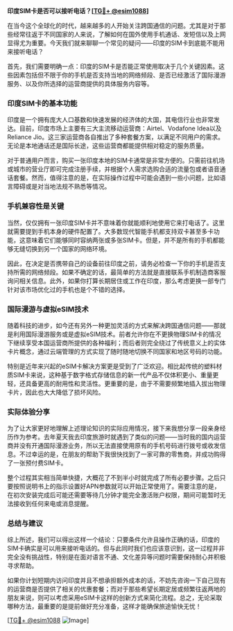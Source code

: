 **印度SIM卡是否可以接听电话？[[TG💪+ @esim1088](https://t.me/s/esim1088)]**

在当今这个全球化的时代，越来越多的人开始关注跨国通信的问题。尤其是对于那些经常往返于不同国家的人来说，了解如何在国外使用手机通话、发短信以及上网显得尤为重要。今天我们就来聊聊一个常见的疑问——印度的SIM卡到底能不能用来接听电话？

首先，我们需要明确一点：印度的SIM卡是否能正常使用取决于几个关键因素。这些因素包括但不限于你的手机是否支持当地的网络频段、是否已经激活了国际漫游服务、以及你所选择的运营商提供的具体服务内容等。

### 印度SIM卡的基本功能

印度是一个拥有庞大人口基数和快速发展的经济体的大国，其电信行业也非常发达。目前，印度市场上主要有三大主流移动运营商：Airtel、Vodafone Idea以及Reliance Jio。这三家运营商各自推出了多种套餐方案，以满足不同用户的需求。无论是本地通话还是国际长途，这些运营商都能提供相对稳定的服务质量。

对于普通用户而言，购买一张印度本地的SIM卡通常是非常方便的。只需前往机场或城市的营业厅即可完成注册手续，并根据个人需求选购合适的流量包或者语音通话套餐。然而，值得注意的是，在实际操作过程中可能会遇到一些小问题，比如语言障碍或是对当地法规不熟悉等情况。

### 手机兼容性是关键

当然，仅仅拥有一张印度SIM卡并不意味着你就能顺利地使用它来打电话了。这里就需要提到手机本身的硬件配置了。大多数现代智能手机都支持双卡甚至多卡功能，这意味着它们能够同时容纳两张或多张SIM卡。但是，并不是所有的手机都能够无缝切换到另一个国家的网络环境。

因此，在决定是否携带自己的设备前往印度之前，请务必检查一下你的手机是否支持所需的网络频段。如果不确定的话，最简单的方法就是直接联系手机制造商客服询问相关信息。此外，如果你打算长期居住或工作在印度，那么考虑更换一部专门针对该市场优化过的手机也是个不错的选择。

### 国际漫游与虚拟eSIM技术

随着科技的进步，如今还有另外一种更加灵活的方式来解决跨国通信问题——那就是利用国际漫游服务或是虚拟eSIM技术。前者允许你在不更换物理SIM卡的情况下继续享受本国运营商所提供的各种福利；而后者则完全绕过了传统意义上的实体卡片概念，通过云端管理的方式实现了随时随地切换不同国家和地区号码的功能。

特别是近年来兴起的eSIM卡解决方案更是受到了广泛欢迎。相比起传统的塑料材质SIM卡来说，这种基于数字格式存储信息的新一代产品不仅体积更小、重量更轻，还具备更高的耐用性和灵活性。更重要的是，由于不需要频繁地插入拔出物理卡片，因此也大大降低了损坏风险。

### 实际体验分享

为了让大家更好地理解上述理论知识的实际应用情况，接下来我想分享一段亲身经历作为参考。去年夏天我去印度旅游时就遇到了类似的问题——当时我的国内运营商并没有开通国际漫游业务，所以无法直接使用原有的手机号码进行拨号或收发信息。不过幸运的是，在朋友的帮助下我很快找到了一家可靠的零售商，并成功购得了一张预付费SIM卡。

整个过程其实相当简单快捷，大概花了不到半小时就完成了所有必要步骤。之后只要按照说明书上的指示设置好APN参数就可以开始正常使用了。需要注意的是，在初次安装完成后可能还需要等待几分钟才能完全激活账户权限，期间可能暂时无法接收到任何来电或消息提醒。

### 总结与建议

综上所述，我们可以得出这样一个结论：只要条件允许且操作正确的话，印度的SIM卡确实是可以用来接听电话的。但与此同时我们也应该意识到，这一过程并非完全没有挑战性，特别是在面对语言不通、文化差异等问题时需要保持耐心并积极寻求帮助。

如果你计划短期内访问印度并且不想承担额外成本的话，不妨先咨询一下自己现有的运营商是否提供了相关的优惠套餐；而对于那些希望长期定居或频繁往返两地的朋友来说，则可以考虑采用eSIM卡这样的创新方式来简化流程。总之，无论采取哪种方法，最重要的是提前做好充分准备，这样才能确保旅途愉快无忧！

[[TG💪+ @esim1088](https://t.me/s/esim1088) ![Image](https://i.postimg.cc/4NQfJmqS/Snipaste-2025-05-13-00-14-12.png)]